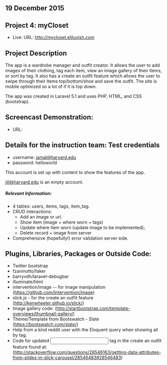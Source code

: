 ## 19 December 2015

## Project 4: myCloset

* Live: URL: http://mycloset.eliluvish.com

## Project Description
The app is a wardrobe manager and outfit creator. It allows the user to add images of their clothing, tag each item, view an image gallery of their items, or sort by tag. It also has
a create an outfit feature which allows the user to swipe through their items top/bottom/shoe and save the outfit. The site is mobile optimized so a lot of if it is top down.

The app was created in Laravel 5.1 and uses PHP, HTML, and CSS (bootstrap).

## Screencast Demonstration:
* URL:

## Details for the instruction team: Test credentials
* username: jamal@harvard.edu
* password: helloworld

This account is set up with content to show the features of the app.

jill@harvard.edu is an empty account.

##### Relevant Information:
* 4 tables: users, items, tags, item_tag.
* CRUD interactions:
  * Add an image or url.
  * Show item (image + where worn + tags)
  * Update where item worn (update image to be implemented);
  * Delete record + image from server
* Comprehensive (hopefully!) error validation server side.

## Plugins, Libraries, Packages or Outside Code:
* Twitter bootstrap
* fzaninotto/faker
* barryvdh/laravel-debugbar
* illuminate/html
* intervention/image -- for image manipulation (https://github.com/Intervention/image)
* slick.js - for the create an outfit feature (http://kenwheeler.github.io/slick/)
* Image gallery code: (http://startbootstrap.com/template-overviews/thumbnail-gallery/)
* Theme/Template from Bootswatch - Slate (https://bootswatch.com/slate/)
* Help from a kind reddit user with the Eloquent query when showing all by tag.
* Code for updated <input> tag in the create an outfit feature found at: (http://stackoverflow.com/questions/28546163/getting-data-attributes-from-slides-in-slick-carousel/28546483#28546483)
